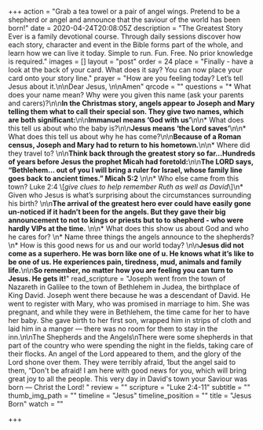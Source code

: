 +++
action = "Grab a tea towel or a pair of angel wings. Pretend to be a shepherd or angel and announce that the saviour of the world has been born!"
date = 2020-04-24T20:08:05Z
description = "The Greatest Story Ever is a family devotional course.  Through daily sessions discover how each story, character and event in the Bible forms part of the whole, and learn how we can live it today. Simple to run. Fun. Free. No prior knowledge is required."
images = []
layout = "post"
order = 24
place = "Finally - have a look at the back of your card. What does it say? You can now place your card onto your story line."
prayer = "How are you feeling today? Let’s tell Jesus about it.\n\nDear Jesus, \n\nAmen"
qrcode = ""
questions = "* What does your name mean? Why were you given this name (ask your parents and carers)?\n\n**In the Christmas story, angels appear to Joseph and Mary telling them what to call their special son. They give two names, which are both significant:**\n\n**Immanuel means ‘God with us’**\n\n* What does this tell us about who the baby is?\n\n**Jesus means ‘the Lord saves’**\n\n* What does this tell us about why he has come?\n\n**Because of a Roman census, Joseph and Mary had to return to his hometown.**\n\n* Where did they travel to? \n\n**Think back through the greatest story so far…Hundreds of years before Jesus the prophet Micah had foretold:**\n\n**The LORD says, “Bethlehem… out of you I will bring a ruler for Israel, whose family line goes back to ancient times.”  Micah 5:2** \n\n* Who else came from this town? Luke 2:4  \\[_give clues to help remember Ruth as well as David_\\]\n* Given who Jesus is what’s surprising about the circumstances surrounding his birth? \n\n**The arrival of the greatest hero ever could have easily gone un-noticed if it hadn’t been for the angels.   But they gave their big announcement to not to kings or priests but to to shepherd - who were hardly VIPs at the time.** \n\n* What does this show us about God and who he cares for? \n* Name three things the angels announce to the shepherds? \n* How is this good news for us and our world today? \n\n**Jesus did not come as a superhero. He was born like one of u. He knows what it’s like to be one of us.  He experiences pain, tiredness, mud, animals and family life.**\n\n**So remember, no matter how you are feeling you can turn to Jesus. He gets it!**"
read_scripture = "Joseph went from the town of Nazareth in Galilee to the town of Bethlehem in Judea, the birthplace of King David. Joseph went there because he was a descendant of David. He went to register with Mary, who was promised in marriage to him. She was pregnant, and while they were in Bethlehem, the time came for her to have her baby. She gave birth to her first son, wrapped him in strips of cloth and laid him in a manger — there was no room for them to stay in the inn.\n\nThe Shepherds and the Angels\nThere were some shepherds in that part of the country who were spending the night in the fields, taking care of their flocks. An angel of the Lord appeared to them, and the glory of the Lord shone over them. They were terribly afraid, 1but the angel said to them, “Don't be afraid! I am here with good news for you, which will bring great joy to all the people. This very day in David's town your Saviour was born — Christ the Lord! "
review = ""
scripture = "Luke 2:4-11"
subtitle = ""
thumb_img_path = ""
timeline = "Jesus"
timeline_position = ""
title = "Jesus Born"
watch = ""

+++
